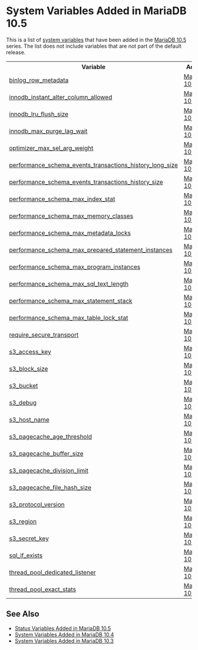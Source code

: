 # System Variables Added in MariaDB 10.5

This is a list of [system variables](/replication/optimization-and-tuning/system-variables/server-system-variables) that have been added in the [MariaDB 10.5](/kb/en/what-is-mariadb-105/) series. The list does not include variables that are not part of the default release.

<table><tbody><tr><th>Variable</th><th>Added</th></tr>
<tr><td><a href="/kb/en/replication-and-binary-log-system-variables/#binlog_row_metadata">binlog_row_metadata</a></td><td><a href="/kb/en/mariadb-1050-release-notes/">MariaDB 10.5.0</a></td></tr>
<tr><td><a href="/kb/en/innodb-system-variables/#innodb_instant_alter_column_allowed">innodb_instant_alter_column_allowed</a></td><td><a href="/kb/en/mariadb-1053-release-notes/">MariaDB 10.5.3</a></td></tr>
<tr><td><a href="/kb/en/innodb-system-variables/#innodb_lru_flush_size">innodb_lru_flush_size</a></td><td><a href="/kb/en/mariadb-1057-release-notes/">MariaDB 10.5.7</a></td></tr>
<tr><td><a href="/kb/en/innodb-system-variables/#innodb_max_purge_lag_wait">innodb_max_purge_lag_wait</a></td><td><a href="/kb/en/mariadb-1057-release-notes/">MariaDB 10.5.7</a></td></tr>
<tr><td><a href="/kb/en/server-system-variables/#optimizer_max_sel_arg_weight">optimizer_max_sel_arg_weight</a></td><td><a href="/kb/en/mariadb-1059-release-notes/">MariaDB 10.5.9</a></td></tr>
<tr><td><a href="/kb/en/performance-schema-system-variables/#performance_schema_events_transactions_history_long_size">performance_schema_events_transactions_history_long_size</a></td><td><a href="/kb/en/mariadb-1052-release-notes/">MariaDB 10.5.2</a></td></tr>
<tr><td><a href="/kb/en/performance-schema-system-variables/#performance_schema_events_transactions_history_size">performance_schema_events_transactions_history_size</a></td><td><a href="/kb/en/mariadb-1052-release-notes/">MariaDB 10.5.2</a></td></tr>
<tr><td><a href="/kb/en/performance-schema-system-variables/#performance_schema_max_index_stat">performance_schema_max_index_stat</a></td><td><a href="/kb/en/mariadb-1052-release-notes/">MariaDB 10.5.2</a></td></tr>
<tr><td><a href="/kb/en/performance-schema-system-variables/#performance_schema_max_memory_classes">performance_schema_max_memory_classes</a></td><td><a href="/kb/en/mariadb-1052-release-notes/">MariaDB 10.5.2</a></td></tr>
<tr><td><a href="/kb/en/performance-schema-system-variables/#performance_schema_max_metadata_locks">performance_schema_max_metadata_locks</a></td><td><a href="/kb/en/mariadb-1052-release-notes/">MariaDB 10.5.2</a></td></tr>
<tr><td><a href="/kb/en/performance-schema-system-variables/#performance_schema_max_prepared_statement_instances">performance_schema_max_prepared_statement_instances</a></td><td><a href="/kb/en/mariadb-1052-release-notes/">MariaDB 10.5.2</a></td></tr>
<tr><td><a href="/kb/en/performance-schema-system-variables/#performance_schema_max_program_instances">performance_schema_max_program_instances</a></td><td><a href="/kb/en/mariadb-1052-release-notes/">MariaDB 10.5.2</a></td></tr>
<tr><td><a href="/kb/en/performance-schema-system-variables/#performance_schema_max_sql_text_length">performance_schema_max_sql_text_length</a></td><td><a href="/kb/en/mariadb-1052-release-notes/">MariaDB 10.5.2</a></td></tr>
<tr><td><a href="/kb/en/performance-schema-system-variables/#performance_schema_max_statement_stack">performance_schema_max_statement_stack</a></td><td><a href="/kb/en/mariadb-1052-release-notes/">MariaDB 10.5.2</a></td></tr>
<tr><td><a href="/kb/en/performance-schema-system-variables/#performance_schema_max_table_lock_stat">performance_schema_max_table_lock_stat</a></td><td><a href="/kb/en/mariadb-1052-release-notes/">MariaDB 10.5.2</a></td></tr>
<tr><td><a href="/kb/en/server-system-variables/#require_secure_transport">require_secure_transport</a></td><td><a href="/kb/en/mariadb-1052-release-notes/">MariaDB 10.5.2</a></td></tr>
<tr><td><a href="/kb/en/s3-storage-engine-system-variables/#s3_access_key">s3_access_key</a></td><td><a href="/kb/en/what-is-mariadb-105/">MariaDB 10.5</a></td></tr>
<tr><td><a href="/kb/en/s3-storage-engine-system-variables/#s3_block_size">s3_block_size</a></td><td><a href="/kb/en/what-is-mariadb-105/">MariaDB 10.5</a></td></tr>
<tr><td><a href="/kb/en/s3-storage-engine-system-variables/#s3_bucket">s3_bucket</a></td><td><a href="/kb/en/what-is-mariadb-105/">MariaDB 10.5</a></td></tr>
<tr><td><a href="/kb/en/s3-storage-engine-system-variables/#s3_debug">s3_debug</a></td><td><a href="/kb/en/what-is-mariadb-105/">MariaDB 10.5</a></td></tr>
<tr><td><a href="/kb/en/s3-storage-engine-system-variables/#s3_host_name">s3_host_name</a></td><td><a href="/kb/en/what-is-mariadb-105/">MariaDB 10.5</a></td></tr>
<tr><td><a href="/kb/en/s3-storage-engine-system-variables/#s3_pagecache_age_threshold">s3_pagecache_age_threshold</a></td><td><a href="/kb/en/what-is-mariadb-105/">MariaDB 10.5</a></td></tr>
<tr><td><a href="/kb/en/s3-storage-engine-system-variables/#s3_pagecache_buffer_size">s3_pagecache_buffer_size</a></td><td><a href="/kb/en/what-is-mariadb-105/">MariaDB 10.5</a></td></tr>
<tr><td><a href="/kb/en/s3-storage-engine-system-variables/#s3_pagecache_division_limit">s3_pagecache_division_limit</a></td><td><a href="/kb/en/what-is-mariadb-105/">MariaDB 10.5</a></td></tr>
<tr><td><a href="/kb/en/s3-storage-engine-system-variables/#s3_pagecache_file_hash_size">s3_pagecache_file_hash_size</a></td><td><a href="/kb/en/what-is-mariadb-105/">MariaDB 10.5</a></td></tr>
<tr><td><a href="/kb/en/s3-storage-engine-system-variables/#s3_protocol_version">s3_protocol_version</a></td><td><a href="/kb/en/what-is-mariadb-105/">MariaDB 10.5</a></td></tr>
<tr><td><a href="/kb/en/s3-storage-engine-system-variables/#s3_region">s3_region</a></td><td><a href="/kb/en/what-is-mariadb-105/">MariaDB 10.5</a></td></tr>
<tr><td><a href="/kb/en/s3-storage-engine-system-variables/#s3_secret_key">s3_secret_key</a></td><td><a href="/kb/en/what-is-mariadb-105/">MariaDB 10.5</a></td></tr>
<tr><td><a href="/kb/en/server-system-variables/#sql_if_exists">sql_if_exists</a></td><td><a href="/kb/en/mariadb-1052-release-notes/">MariaDB 10.5.2</a></td></tr>
<tr><td><a href="/kb/en/thread-pool-system-status-variables/#thread_pool_dedicated_listener">thread_pool_dedicated_listener</a></td><td><a href="/kb/en/mariadb-1050-release-notes/">MariaDB 10.5.0</a></td></tr>
<tr><td><a href="/kb/en/thread-pool-system-status-variables/#thread_pool_exact_stats">thread_pool_exact_stats</a></td><td><a href="/kb/en/mariadb-1050-release-notes/">MariaDB 10.5.0</a></td></tr>
</tbody></table>

## See Also

- [Status Variables Added in MariaDB 10.5](/replication/optimization-and-tuning/system-variables/system-and-status-variables-added-by-major-release/status-variables-added-in-mariadb-105)
- [System Variables Added in MariaDB 10.4](/replication/optimization-and-tuning/system-variables/system-and-status-variables-added-by-major-release/system-variables-added-in-mariadb-104)
- [System Variables Added in MariaDB 10.3](/replication/optimization-and-tuning/system-variables/system-and-status-variables-added-by-major-release/system-variables-added-in-mariadb-103)